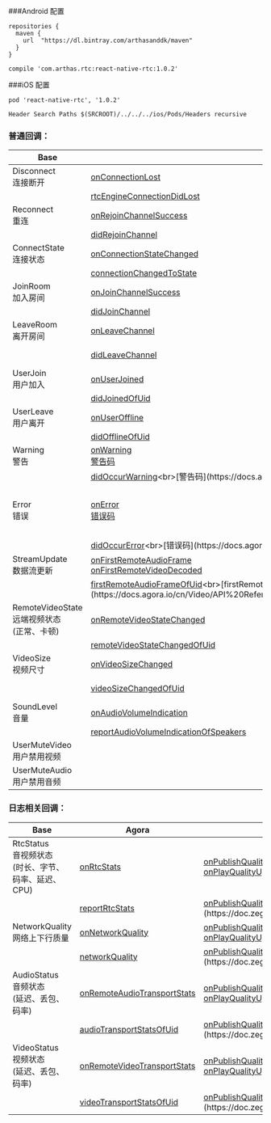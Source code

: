 ###Android 配置
```
repositories {
  maven {
    url  "https://dl.bintray.com/arthasanddk/maven"
  }
}

compile 'com.arthas.rtc:react-native-rtc:1.0.2'
```

###iOS 配置
```
pod 'react-native-rtc', '1.0.2'

Header Search Paths $(SRCROOT)/../../../ios/Pods/Headers recursive
```

### **普通回调：**
Base | Agora | Zego | AnyChat
---|---|---|---
Disconnect<br>连接断开 | [onConnectionLost](https://docs.agora.io/cn/Video/API%20Reference/java/classio_1_1agora_1_1rtc_1_1_i_rtc_engine_event_handler.html#a1abc011459e044a491274415a1230168) | [onDisconnect](https://doc.zego.im/API/ZegoLiveRoom/Android/html/com/zego/zegoliveroom/ZegoLiveRoom.html#onDisconnect-int-java.lang.String-)
| | [rtcEngineConnectionDidLost](https://docs.agora.io/cn/Video/API%20Reference/oc/Protocols/AgoraRtcEngineDelegate.html#//api/name/rtcEngineConnectionDidLost:) | [onDisconnect:roomID:](https://doc.zego.im/API/ZegoLiveRoom/iOS/html/Protocols/ZegoRoomDelegate.html#//api/name/onDisconnect:roomID:)
Reconnect<br>重连 | [onRejoinChannelSuccess](https://docs.agora.io/cn/Video/API%20Reference/java/classio_1_1agora_1_1rtc_1_1_i_rtc_engine_event_handler.html#ad222912d35c5f9c22f95f3072feed77d) | [onReconnect](https://doc.zego.im/API/ZegoLiveRoom/Android/html/com/zego/zegoliveroom/ZegoLiveRoom.html#onReconnect-int-java.lang.String-)
| | [didRejoinChannel](https://docs.agora.io/cn/Video/API%20Reference/oc/Protocols/AgoraRtcEngineDelegate.html#//api/name/rtcEngine:didRejoinChannel:withUid:elapsed:) | [onReconnect:roomID:](https://doc.zego.im/API/ZegoLiveRoom/iOS/html/Protocols/ZegoRoomDelegate.html#//api/name/onReconnect:roomID:)
ConnectState<br>连接状态 | [onConnectionStateChanged](https://docs.agora.io/cn/Video/API%20Reference/java/classio_1_1agora_1_1rtc_1_1_i_rtc_engine_event_handler.html#a31b2974a574ec45e62bb768e17d1f49e) | [onConnectState](https://doc.zego.im/API/ZegoLiveRoom/Android/html/com/zego/zegoliveroom/ZegoLiveRoom.html#onConnectState-int-)
| | [connectionChangedToState](https://docs.agora.io/cn/Video/API%20Reference/oc/Protocols/AgoraRtcEngineDelegate.html#//api/name/rtcEngine:connectionChangedToState:reason:) | [onConnectState:](https://doc.zego.im/API/ZegoLiveRoom/iOS/html/Protocols/ZegoChatRoomDelegate.html#//api/name/onConnectState:)
JoinRoom<br>加入房间 | [onJoinChannelSuccess](https://docs.agora.io/cn/Video/API%20Reference/java/classio_1_1agora_1_1rtc_1_1_i_rtc_engine_event_handler.html#a452db6df4938c8dd598d470a06bbccb6) | [loginRoom](https://doc.zego.im/API/ZegoLiveRoom/Android/html/com/zego/zegoliveroom/ZegoLiveRoom.html#loginRoom-java.lang.String-java.lang.String-int-com.zego.zegoliveroom.callback.IZegoLoginCompletionCallback-)
| | [didJoinChannel](https://docs.agora.io/cn/Video/API%20Reference/oc/Protocols/AgoraRtcEngineDelegate.html#//api/name/rtcEngine:didJoinChannel:withUid:elapsed:) | [loginRoom:roomName:role:withCompletionBlock:](https://doc.zego.im/API/ZegoLiveRoom/iOS/html/Classes/ZegoLiveRoomApi.html#//api/name/loginRoom:roomName:role:withCompletionBlock:)
LeaveRoom<br>离开房间 | [onLeaveChannel](https://docs.agora.io/cn/Video/API%20Reference/java/classio_1_1agora_1_1rtc_1_1_i_rtc_engine_event_handler.html#a403d80e16000c7415b6c08859739c9bd) | [logoutRoom](https://doc.zego.im/API/ZegoLiveRoom/Android/html/com/zego/zegoliveroom/ZegoLiveRoom.html#logoutRoom--)<br>[onAVEngineStop](https://doc.zego.im/API/ZegoLiveRoom/Android/html/com/zego/zegoliveroom/ZegoLiveRoom.html#onAVEngineStop--)
| | [didLeaveChannel](https://docs.agora.io/cn/Video/API%20Reference/oc/Protocols/AgoraRtcEngineDelegate.html#//api/name/rtcEngine:didLeaveChannelWithStats:) | [logoutRoom](https://doc.zego.im/API/ZegoLiveRoom/iOS/html/Classes/ZegoLiveRoomApi.html#//api/name/logoutRoom)<br>[onAVEngineStop](https://doc.zego.im/API/ZegoLiveRoom/iOS/html/Protocols/ZegoAVEngineDelegate.html#//api/name/onAVEngineStop)
UserJoin<br>用户加入 | [onUserJoined](https://docs.agora.io/cn/Video/API%20Reference/java/classio_1_1agora_1_1rtc_1_1_i_rtc_engine_event_handler.html#aa466d599b13768248ac5febd2978c2d3) | [onUserUpdate](https://doc.zego.im/API/ZegoLiveRoom/Android/html/com/zego/zegoliveroom/ZegoLiveRoom.html#onUserUpdate-com.zego.zegoliveroom.entity.ZegoUserState:A-int-)
| | [didJoinedOfUid](https://docs.agora.io/cn/Video/API%20Reference/oc/Protocols/AgoraRtcEngineDelegate.html#//api/name/rtcEngine:didJoinedOfUid:elapsed:) | [onUserUpdate:updateType:](https://doc.zego.im/API/ZegoLiveRoom/iOS/html/Protocols/ZegoIMDelegate.html#//api/name/onUserUpdate:updateType:)
UserLeave<br>用户离开 | [onUserOffline](https://docs.agora.io/cn/Video/API%20Reference/java/classio_1_1agora_1_1rtc_1_1_i_rtc_engine_event_handler.html#a9fbb08177fbc8f74d64044a78aea0dda) | [onUserUpdate](https://doc.zego.im/API/ZegoLiveRoom/Android/html/com/zego/zegoliveroom/ZegoLiveRoom.html#onUserUpdate-com.zego.zegoliveroom.entity.ZegoUserState:A-int-)
| | [didOfflineOfUid](https://docs.agora.io/cn/Video/API%20Reference/oc/Protocols/AgoraRtcEngineDelegate.html#//api/name/rtcEngine:didOfflineOfUid:reason:) | [onUserUpdate:updateType:](https://doc.zego.im/API/ZegoLiveRoom/iOS/html/Protocols/ZegoIMDelegate.html#//api/name/onUserUpdate:updateType:)
Warning<br>警告 | [onWarning](https://docs.agora.io/cn/Video/API%20Reference/java/classio_1_1agora_1_1rtc_1_1_i_rtc_engine_event_handler.html#a5cab3dcf88c5cb459ced4c5d39bd0c5d)<br>[警告码](https://docs.agora.io/cn/Video/API%20Reference/java/classio_1_1agora_1_1rtc_1_1_i_rtc_engine_event_handler_1_1_warn_code.html)
| | [didOccurWarning](https://docs.agora.io/cn/Video/API%20Reference/oc/Protocols/AgoraRtcEngineDelegate.html#//api/name/rtcEngine:didOccurWarning:)<br>[警告码](https://docs.agora.io/cn/Video/API%20Reference/oc/Constants/AgoraWarningCode.html)
Error<br>错误 | [onError](https://docs.agora.io/cn/Video/API%20Reference/java/classio_1_1agora_1_1rtc_1_1_i_rtc_engine_event_handler.html#ac1729d20205e1ab3913eef3da4c27734)<br>[错误码](https://docs.agora.io/cn/Video/API%20Reference/java/classio_1_1agora_1_1rtc_1_1_i_rtc_engine_event_handler_1_1_error_code.html) | [loginRoom](https://doc.zego.im/CN/308.html#1)<br>[onPublishStateUpdate](https://doc.zego.im/CN/308.html#3)<br>[onPlayStateUpdate](https://doc.zego.im/CN/308.html#4)<br>[onDeviceError](https://doc.zego.im/CN/308.html#11)<br>[onInitSDK](https://doc.zego.im/CN/308.html#14)
| | [didOccurError](https://docs.agora.io/cn/Video/API%20Reference/oc/Protocols/AgoraRtcEngineDelegate.html#//api/name/rtcEngine:didOccurError:)<br>[错误码](https://docs.agora.io/cn/Video/API%20Reference/oc/Constants/AgoraErrorCode.html)
StreamUpdate<br>数据流更新 | [onFirstRemoteAudioFrame](https://docs.agora.io/cn/Video/API%20Reference/java/classio_1_1agora_1_1rtc_1_1_i_rtc_engine_event_handler.html#aae528f30e0d5ba7e20d2e830aabcea86)<br>[onFirstRemoteVideoDecoded](https://docs.agora.io/cn/Video/API%20Reference/java/classio_1_1agora_1_1rtc_1_1_i_rtc_engine_event_handler.html#ac7144e0124c3d8f75e0366b0246fbe3b) | [onStreamUpdated](https://doc.zego.im/API/ZegoLiveRoom/Android/html/com/zego/zegoliveroom/ZegoLiveRoom.html#onStreamUpdated-int-com.zego.zegoliveroom.entity.ZegoStreamInfo:A-java.lang.String-)
| | [firstRemoteAudioFrameOfUid](https://docs.agora.io/cn/Video/API%20Reference/oc/Protocols/AgoraRtcEngineDelegate.html#//api/name/rtcEngine:firstRemoteAudioFrameOfUid:elapsed:)<br>[firstRemoteVideoDecodedOfUid](https://docs.agora.io/cn/Video/API%20Reference/oc/Protocols/AgoraRtcEngineDelegate.html#//api/name/rtcEngine:firstRemoteVideoDecodedOfUid:size:elapsed:) | [onStreamUpdated:streams:roomID:](https://doc.zego.im/API/ZegoLiveRoom/iOS/html/Protocols/ZegoRoomDelegate.html#//api/name/onStreamUpdated:streams:roomID:)
RemoteVideoState<br>远端视频状态<br>(正常、卡顿) | [onRemoteVideoStateChanged](https://docs.agora.io/cn/Video/API%20Reference/java/classio_1_1agora_1_1rtc_1_1_i_rtc_engine_event_handler.html#aaa721f00a7409aa091c9763c3385332e)
| | [remoteVideoStateChangedOfUid](https://docs.agora.io/cn/Video/API%20Reference/oc/Protocols/AgoraRtcEngineDelegate.html#//api/name/rtcEngine:remoteVideoStateChangedOfUid:state:)
VideoSize<br>视频尺寸 | [onVideoSizeChanged](https://docs.agora.io/cn/Video/API%20Reference/java/classio_1_1agora_1_1rtc_1_1_i_rtc_engine_event_handler.html#a4416ab26cb33b1203493af8b3350a501) | [onCaptureVideoSizeChangedTo](https://doc.zego.im/API/ZegoLiveRoom/Android/html/com/zego/zegoliveroom/callback/IZegoLivePublisherCallback.html#onCaptureVideoSizeChangedTo-int-int-)<br>[onVideoSizeChanged](https://doc.zego.im/API/ZegoLiveRoom/Android/html/com/zego/zegoliveroom/ZegoLiveRoom.html#onVideoSizeChanged-java.lang.String-int-int-)
| | [videoSizeChangedOfUid](https://docs.agora.io/cn/Video/API%20Reference/oc/Protocols/AgoraRtcEngineDelegate.html#//api/name/rtcEngine:videoSizeChangedOfUid:size:rotation:) | [onCaptureVideoSizeChangedTo:](https://doc.zego.im/API/ZegoLiveRoom/iOS/html/Protocols/ZegoLivePublisherDelegate.html#//api/name/onCaptureVideoSizeChangedTo:)<br>[onVideoSizeChangedTo:ofStream:](https://doc.zego.im/API/ZegoLiveRoom/iOS/html/Protocols/ZegoLivePlayerDelegate.html#//api/name/onVideoSizeChangedTo:ofStream:)
SoundLevel<br>音量 | [onAudioVolumeIndication](https://docs.agora.io/cn/Video/API%20Reference/java/classio_1_1agora_1_1rtc_1_1_i_rtc_engine_event_handler.html#a4d37f2b4d569fa787bb8c0e3ae8cd424) | [onSoundLevelUpdate](https://doc.zego.im/API/ZegoLiveRoom/Android/html/com/zego/zegoavkit2/soundlevel/IZegoSoundLevelCallback.html#onSoundLevelUpdate-com.zego.zegoavkit2.soundlevel.ZegoSoundLevelInfo:A-)
| | [reportAudioVolumeIndicationOfSpeakers](https://docs.agora.io/cn/Video/API%20Reference/oc/Protocols/AgoraRtcEngineDelegate.html#//api/name/rtcEngine:reportAudioVolumeIndicationOfSpeakers:totalVolume:) | [onSoundLevelUpdate:](https://doc.zego.im/API/ZegoLiveRoom/iOS/html/Protocols/ZegoSoundLevelDelegate.html#//api/name/onSoundLevelUpdate:)
| UserMuteVideo<br>用户禁用视频
| UserMuteAudio<br>用户禁用音频

### **日志相关回调：**
Base | Agora | Zego | AnyChat
---|---|---|---
RtcStatus<br>音视频状态<br>(时长、字节、码率、延迟、CPU) | [onRtcStats](https://docs.agora.io/cn/Video/API%20Reference/java/classio_1_1agora_1_1rtc_1_1_i_rtc_engine_event_handler.html#ada7aa10b092a6de23b598a9f77d4deee) | [onPublishQualityUpdate](https://doc.zego.im/API/ZegoLiveRoom/Android/html/com/zego/zegoliveroom/callback/IZegoLivePublisherCallback.html#onPublishQualityUpdate-java.lang.String-com.zego.zegoliveroom.entity.ZegoPublishStreamQuality-)<br>[onPlayQualityUpdate](https://doc.zego.im/API/ZegoLiveRoom/Android/html/com/zego/zegoliveroom/ZegoLiveRoom.html#onPlayQualityUpdate-java.lang.String-com.zego.zegoliveroom.entity.ZegoPlayStreamQuality-)
| | [reportRtcStats](https://docs.agora.io/cn/Video/API%20Reference/oc/Protocols/AgoraRtcEngineDelegate.html#//api/name/rtcEngine:reportRtcStats:) | [onPublishQualityUpdate:quality:](https://doc.zego.im/API/ZegoLiveRoom/iOS/html/Protocols/ZegoLivePublisherDelegate.html#//api/name/onPublishQualityUpdate:quality:)<br>[onPlayQualityUpate:quality:](https://doc.zego.im/API/ZegoLiveRoom/iOS/html/Protocols/ZegoLivePlayerDelegate.html#//api/name/onPlayQualityUpate:quality:)
NetworkQuality<br>网络上下行质量 | [onNetworkQuality](https://docs.agora.io/cn/Video/API%20Reference/java/classio_1_1agora_1_1rtc_1_1_i_rtc_engine_event_handler.html#a76be982389183c5fe3f6e4b03eaa3bd4) | [onPublishQualityUpdate](https://doc.zego.im/API/ZegoLiveRoom/Android/html/com/zego/zegoliveroom/callback/IZegoLivePublisherCallback.html#onPublishQualityUpdate-java.lang.String-com.zego.zegoliveroom.entity.ZegoPublishStreamQuality-)<br>[onPlayQualityUpdate](https://doc.zego.im/API/ZegoLiveRoom/Android/html/com/zego/zegoliveroom/ZegoLiveRoom.html#onPlayQualityUpdate-java.lang.String-com.zego.zegoliveroom.entity.ZegoPlayStreamQuality-)
| | [networkQuality](https://docs.agora.io/cn/Video/API%20Reference/oc/Protocols/AgoraRtcEngineDelegate.html#//api/name/rtcEngine:networkQuality:txQuality:rxQuality:) | [onPublishQualityUpdate:quality:](https://doc.zego.im/API/ZegoLiveRoom/iOS/html/Protocols/ZegoLivePublisherDelegate.html#//api/name/onPublishQualityUpdate:quality:)<br>[onPlayQualityUpate:quality:](https://doc.zego.im/API/ZegoLiveRoom/iOS/html/Protocols/ZegoLivePlayerDelegate.html#//api/name/onPlayQualityUpate:quality:)
AudioStatus<br>音频状态<br>(延迟、丢包、码率) | [onRemoteAudioTransportStats](https://docs.agora.io/cn/Video/API%20Reference/java/classio_1_1agora_1_1rtc_1_1_i_rtc_engine_event_handler.html#a826009699e73d5225d4ce9e3a29b91f4) | [onPublishQualityUpdate](https://doc.zego.im/API/ZegoLiveRoom/Android/html/com/zego/zegoliveroom/callback/IZegoLivePublisherCallback.html#onPublishQualityUpdate-java.lang.String-com.zego.zegoliveroom.entity.ZegoPublishStreamQuality-)<br>[onPlayQualityUpdate](https://doc.zego.im/API/ZegoLiveRoom/Android/html/com/zego/zegoliveroom/ZegoLiveRoom.html#onPlayQualityUpdate-java.lang.String-com.zego.zegoliveroom.entity.ZegoPlayStreamQuality-)
| | [audioTransportStatsOfUid](https://docs.agora.io/cn/Video/API%20Reference/oc/Protocols/AgoraRtcEngineDelegate.html#//api/name/rtcEngine:audioTransportStatsOfUid:delay:lost:rxKBitRate:) | [onPublishQualityUpdate:quality:](https://doc.zego.im/API/ZegoLiveRoom/iOS/html/Protocols/ZegoLivePublisherDelegate.html#//api/name/onPublishQualityUpdate:quality:)<br>[onPlayQualityUpate:quality:](https://doc.zego.im/API/ZegoLiveRoom/iOS/html/Protocols/ZegoLivePlayerDelegate.html#//api/name/onPlayQualityUpate:quality:)
VideoStatus<br>视频状态<br>(延迟、丢包、码率) | [onRemoteVideoTransportStats](https://docs.agora.io/cn/Video/API%20Reference/java/classio_1_1agora_1_1rtc_1_1_i_rtc_engine_event_handler.html#a8e8bea20663388c250b299641b25ade9) | [onPublishQualityUpdate](https://doc.zego.im/API/ZegoLiveRoom/Android/html/com/zego/zegoliveroom/callback/IZegoLivePublisherCallback.html#onPublishQualityUpdate-java.lang.String-com.zego.zegoliveroom.entity.ZegoPublishStreamQuality-)<br>[onPlayQualityUpdate](https://doc.zego.im/API/ZegoLiveRoom/Android/html/com/zego/zegoliveroom/ZegoLiveRoom.html#onPlayQualityUpdate-java.lang.String-com.zego.zegoliveroom.entity.ZegoPlayStreamQuality-)
| | [videoTransportStatsOfUid](https://docs.agora.io/cn/Video/API%20Reference/oc/Protocols/AgoraRtcEngineDelegate.html#//api/name/rtcEngine:videoTransportStatsOfUid:delay:lost:rxKBitRate:) | [onPublishQualityUpdate:quality:](https://doc.zego.im/API/ZegoLiveRoom/iOS/html/Protocols/ZegoLivePublisherDelegate.html#//api/name/onPublishQualityUpdate:quality:)<br>[onPlayQualityUpate:quality:](https://doc.zego.im/API/ZegoLiveRoom/iOS/html/Protocols/ZegoLivePlayerDelegate.html#//api/name/onPlayQualityUpate:quality:)
